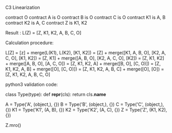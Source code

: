 C3 Linearization

contract O
contract A is O
contract B is O
contract C is O
contract K1 is A, B
contract K2 is A, C
contract Z is K1, K2


Result : L(Z) = [Z, K1, K2, A, B, C, O]

Calculation procedure:

L[Z] = [z] + merge(L(K1), L(K2), [K1, K2])
     = [Z] + merge([K1, A, B, O], [K2, A, C, O], [K1, K2])
     = [Z, K1] + merge([A, B, O], [K2, A, C, O], [K2])
     = [Z, K1, K2] + merge([A, B, O], [A, C, O])
     = [Z, K1, K2, A] + merge([B, O], [C, O)])
     = [Z, K1, K2, A, B] + merge([O], [C, O)])
     = [Z, K1, K2, A, B, C] + merge([O], [O])
     = [Z, K1, K2, A, B, C, O]

python3 validation code:

class Type(type):
    def __repr__(cls):
        return cls.__name__
        
A = Type('A', (object,), {})
B = Type('B', (object,), {})
C = Type('C', (object,), {})
K1 = Type('K1', (A, B), {})
K2 = Type('K2', (A, C), {})
Z = Type('Z', (K1, K2), {})

Z.mro()
